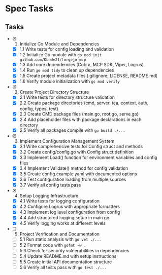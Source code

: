 # Spec Tasks

## Tasks

- [x] 1. Initialize Go Module and Dependencies
  - [x] 1.1 Write tests for config loading and validation
  - [x] 1.2 Initialize Go module with `go mod init github.com/Kunde21/forgejo-mcp`
  - [x] 1.3 Add core dependencies (Cobra, MCP SDK, Viper, Logrus)
  - [x] 1.4 Run `go mod tidy` to clean up dependencies
  - [x] 1.5 Create project metadata files (.gitignore, LICENSE, README.md)
  - [x] 1.6 Verify module initialization with `go mod verify`

- [x] 2. Create Project Directory Structure
  - [x] 2.1 Write tests for directory structure validation
  - [x] 2.2 Create package directories (cmd, server, tea, context, auth, config, types, test)
  - [x] 2.3 Create CMD package files (main.go, root.go, serve.go)
  - [x] 2.4 Add placeholder files with package declarations in each directory
  - [x] 2.5 Verify all packages compile with `go build ./...`

- [x] 3. Implement Configuration Management System
  - [x] 3.1 Write comprehensive tests for Config struct and methods
  - [x] 3.2 Create config/config.go with Config struct definition
  - [x] 3.3 Implement Load() function for environment variables and config files
  - [x] 3.4 Implement Validate() method for config validation
  - [x] 3.5 Create config.example.yaml with documented options
  - [x] 3.6 Test configuration loading from multiple sources
  - [x] 3.7 Verify all config tests pass

- [x] 4. Setup Logging Infrastructure
  - [x] 4.1 Write tests for logging configuration
  - [x] 4.2 Configure Logrus with appropriate formatters
  - [x] 4.3 Implement log level configuration from config
  - [x] 4.4 Add structured logging setup in main.go
  - [x] 4.5 Verify logging works at different levels

- [ ] 5. Project Verification and Documentation
  - [ ] 5.1 Run static analysis with `go vet ./...`
  - [ ] 5.2 Format code with `gofmt -w .`
  - [ ] 5.3 Check for security vulnerabilities in dependencies
  - [ ] 5.4 Update README.md with setup instructions
  - [ ] 5.5 Create initial API documentation structure
  - [ ] 5.6 Verify all tests pass with `go test ./...`
